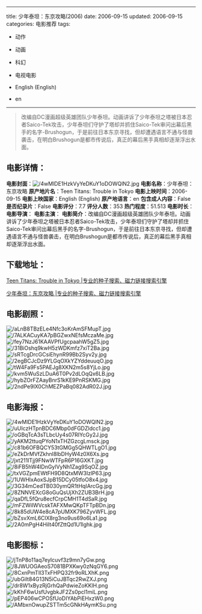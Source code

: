 
---
title: 少年泰坦：东京攻略(2006)
date: 2006-09-15
updated: 2006-09-15
categories: 电影推荐
tags:
- 动作
- 动画
- 科幻
- 电视电影

- English (English)
- en
---


> 改编自DC漫画超级英雄团队少年泰坦。动画讲诉了少年泰坦之塔被日本忍者Saico-Tek攻击，少年泰坦们守护了塔却并抓住Saico-Tek审问出幕后黑手的名字-Brushogun，于是前往日本东京寻找，但却遭遇语言不通与怪兽袭击，在明白Brushogun是都市传说后，真正的幕后黑手真相却逐渐浮出水面。

## **电影详情**：

**电影封面**：<img src="https://image.tmdb.org/t/p/w200/4wMlDE1HzkVyYeDKuY1oDOWQlN2.jpg" alt="/4wMlDE1HzkVyYeDKuY1oDOWQlN2.jpg" title="/4wMlDE1HzkVyYeDKuY1oDOWQlN2.jpg">
**电影名称**：少年泰坦：东京攻略
**原产地片名**：Teen Titans: Trouble in Tokyo
**电影上映时间**：2006-09-15
**电影上映国家**：English (English)
**原产地语言**：en
**包含成人内容**：False
**是否纪录片**：False
**电影评分**：7.7
**评分人数**：353
**热门程度**：51.513
**电影时长**：
**电影导演**：
**电影主演**：
**电影简介**：改编自DC漫画超级英雄团队少年泰坦。动画讲诉了少年泰坦之塔被日本忍者Saico-Tek攻击，少年泰坦们守护了塔却并抓住Saico-Tek审问出幕后黑手的名字-Brushogun，于是前往日本东京寻找，但却遭遇语言不通与怪兽袭击，在明白Brushogun是都市传说后，真正的幕后黑手真相却逐渐浮出水面。

## **下载地址**：
[Teen Titans: Trouble in Tokyo |专业的种子搜索、磁力链接搜索引擎](https://movie.amd794.com:2083/?search=Teen%20Titans%3A%20Trouble%20in%20Tokyo&ordering=&mode=match_phrase&page_size=10&page=1)

[少年泰坦：东京攻略 |专业的种子搜索、磁力链接搜索引擎](https://movie.amd794.com:2083/?search=%E5%B0%91%E5%B9%B4%E6%B3%B0%E5%9D%A6%EF%BC%9A%E4%B8%9C%E4%BA%AC%E6%94%BB%E7%95%A5&ordering=&mode=match_phrase&page_size=10&page=1)
 

## **电影剧照**：
<img src="https://image.tmdb.org/t/p/original/aLnB8TBzELe4Nfc3oKrAmSFMupT.jpg" alt="/aLnB8TBzELe4Nfc3oKrAmSFMupT.jpg" title="/aLnB8TBzELe4Nfc3oKrAmSFMupT.jpg"><img src="https://image.tmdb.org/t/p/original/7ALKACuyKA7pBGZwxNEfsMczaMe.jpg" alt="/7ALKACuyKA7pBGZwxNEfsMczaMe.jpg" title="/7ALKACuyKA7pBGZwxNEfsMczaMe.jpg"><img src="https://image.tmdb.org/t/p/original/fey7NzJ61KAAVPfUgcpaahW5gZ5.jpg" alt="/fey7NzJ61KAAVPfUgcpaahW5gZ5.jpg" title="/fey7NzJ61KAAVPfUgcpaahW5gZ5.jpg"><img src="https://image.tmdb.org/t/p/original/31BiOshq9kwH5zWDKmfz7xiT2Ba.jpg" alt="/31BiOshq9kwH5zWDKmfz7xiT2Ba.jpg" title="/31BiOshq9kwH5zWDKmfz7xiT2Ba.jpg"><img src="https://image.tmdb.org/t/p/original/sRTcgDrcGCsiEhynR99Bb2Syv2y.jpg" alt="/sRTcgDrcGCsiEhynR99Bb2Syv2y.jpg" title="/sRTcgDrcGCsiEhynR99Bb2Syv2y.jpg"><img src="https://image.tmdb.org/t/p/original/2egBCJcDz9YLGqOXkYZYddeuuqO.jpg" alt="/2egBCJcDz9YLGqOXkYZYddeuuqO.jpg" title="/2egBCJcDz9YLGqOXkYZYddeuuqO.jpg"><img src="https://image.tmdb.org/t/p/original/tW4Fa9Fs5PAEJg8XKN2m5s8YjLo.jpg" alt="/tW4Fa9Fs5PAEJg8XKN2m5s8YjLo.jpg" title="/tW4Fa9Fs5PAEJg8XKN2m5s8YjLo.jpg"><img src="https://image.tmdb.org/t/p/original/kvm5WuSzLDuA6T0Pv2dLOqQx6LB.jpg" alt="/kvm5WuSzLDuA6T0Pv2dLOqQx6LB.jpg" title="/kvm5WuSzLDuA6T0Pv2dLOqQx6LB.jpg"><img src="https://image.tmdb.org/t/p/original/hybZOrFZAayBnrS1kKE9PnRSKMG.jpg" alt="/hybZOrFZAayBnrS1kKE9PnRSKMG.jpg" title="/hybZOrFZAayBnrS1kKE9PnRSKMG.jpg"><img src="https://image.tmdb.org/t/p/original/2ndPe9lX0ChMEZPaBq082AdR02J.jpg" alt="/2ndPe9lX0ChMEZPaBq082AdR02J.jpg" title="/2ndPe9lX0ChMEZPaBq082AdR02J.jpg">

## **电影海报**：
<img src="https://image.tmdb.org/t/p/original/4wMlDE1HzkVyYeDKuY1oDOWQlN2.jpg" alt="/4wMlDE1HzkVyYeDKuY1oDOWQlN2.jpg" title="/4wMlDE1HzkVyYeDKuY1oDOWQlN2.jpg"><img src="https://image.tmdb.org/t/p/original/uUIczHTpnBDC6Mbp0dFGDZldcc1.jpg" alt="/uUIczHTpnBDC6Mbp0dFGDZldcc1.jpg" title="/uUIczHTpnBDC6Mbp0dFGDZldcc1.jpg"><img src="https://image.tmdb.org/t/p/original/oGBqTcA3sTLbcUy4s07RIYcGy2J.jpg" alt="/oGBqTcA3sTLbcUy4s07RIYcGy2J.jpg" title="/oGBqTcA3sTLbcUy4s07RIYcGy2J.jpg"><img src="https://image.tmdb.org/t/p/original/yAKM2ttuqPYoN1xTHZGzcgLmsck.jpg" alt="/yAKM2ttuqPYoN1xTHZGzcgLmsck.jpg" title="/yAKM2ttuqPYoN1xTHZGzcgLmsck.jpg"><img src="https://image.tmdb.org/t/p/original/c81b6OFBQCY53tGMGg5QHWTLgO1.jpg" alt="/c81b6OFBQCY53tGMGg5QHWTLgO1.jpg" title="/c81b6OFBQCY53tGMGg5QHWTLgO1.jpg"><img src="https://image.tmdb.org/t/p/original/eZkDrMVfZkhnl8lbDHyW4z0X6Xs.jpg" alt="/eZkDrMVfZkhnl8lbDHyW4z0X6Xs.jpg" title="/eZkDrMVfZkhnl8lbDHyW4z0X6Xs.jpg"><img src="https://image.tmdb.org/t/p/original/jxt211ITjj9FNwWTFpR6P16GXKT.jpg" alt="/jxt211ITjj9FNwWTFpR6P16GXKT.jpg" title="/jxt211ITjj9FNwWTFpR6P16GXKT.jpg"><img src="https://image.tmdb.org/t/p/original/8iFB5hW4IDnGylVyNh1Zag9SqOZ.jpg" alt="/8iFB5hW4IDnGylVyNh1Zag9SqOZ.jpg" title="/8iFB5hW4IDnGylVyNh1Zag9SqOZ.jpg"><img src="https://image.tmdb.org/t/p/original/txVGZpmEWtFH9D8QtxMW3IzlP63.jpg" alt="/txVGZpmEWtFH9D8QtxMW3IzlP63.jpg" title="/txVGZpmEWtFH9D8QtxMW3IzlP63.jpg"><img src="https://image.tmdb.org/t/p/original/1UWHlxAoxSJpB15DCy05tfoO8x4.jpg" alt="/1UWHlxAoxSJpB15DCy05tfoO8x4.jpg" title="/1UWHlxAoxSJpB15DCy05tfoO8x4.jpg"><img src="https://image.tmdb.org/t/p/original/3G34mCedTB030ymQR1tHqIArcGg.jpg" alt="/3G34mCedTB030ymQR1tHqIArcGg.jpg" title="/3G34mCedTB030ymQR1tHqIArcGg.jpg"><img src="https://image.tmdb.org/t/p/original/8ZNNVEXcG8oGuQsUjXh2ZUB3BrH.jpg" alt="/8ZNNVEXcG8oGuQsUjXh2ZUB3BrH.jpg" title="/8ZNNVEXcG8oGuQsUjXh2ZUB3BrH.jpg"><img src="https://image.tmdb.org/t/p/original/qaDfL5fQru8ecfCrpCMH1T4dSaR.jpg" alt="/qaDfL5fQru8ecfCrpCMH1T4dSaR.jpg" title="/qaDfL5fQru8ecfCrpCMH1T4dSaR.jpg"><img src="https://image.tmdb.org/t/p/original/mFZWiIWVcskTAFXMwQKpTFTpBDn.jpg" alt="/mFZWiIWVcskTAFXMwQKpTFTpBDn.jpg" title="/mFZWiIWVcskTAFXMwQKpTFTpBDn.jpg"><img src="https://image.tmdb.org/t/p/original/8k85dUW4e8cA7pUMXK796ZyvWFL.jpg" alt="/8k85dUW4e8cA7pUMXK796ZyvWFL.jpg" title="/8k85dUW4e8cA7pUMXK796ZyvWFL.jpg"><img src="https://image.tmdb.org/t/p/original/bZsvXmL6ClX8rg3no9us69o6La1.jpg" alt="/bZsvXmL6ClX8rg3no9us69o6La1.jpg" title="/bZsvXmL6ClX8rg3no9us69o6La1.jpg"><img src="https://image.tmdb.org/t/p/original/2A0mPgH4HiIt40fZttQd1U1lghk.jpg" alt="/2A0mPgH4HiIt40fZttQd1U1lghk.jpg" title="/2A0mPgH4HiIt40fZttQd1U1lghk.jpg">

## **电影图标**：
<img src="https://image.tmdb.org/t/p/original/jTnP8o11aq7eyIcuvf3z9mn7yGw.png" alt="/jTnP8o11aq7eyIcuvf3z9mn7yGw.png" title="/jTnP8o11aq7eyIcuvf3z9mn7yGw.png"><img src="https://image.tmdb.org/t/p/original/8JWUOGAeoS7081BPXKwy0zNqGY6.png" alt="/8JWUOGAeoS7081BPXKwy0zNqGY6.png" title="/8JWUOGAeoS7081BPXKwy0zNqGY6.png"><img src="https://image.tmdb.org/t/p/original/8CxnPmTIl3TxFHPQ32fr9oRLXhK.png" alt="/8CxnPmTIl3TxFHPQ32fr9oRLXhK.png" title="/8CxnPmTIl3TxFHPQ32fr9oRLXhK.png"><img src="https://image.tmdb.org/t/p/original/ubGilt84G13N5iCuJBTqc2RwZXJ.png" alt="/ubGilt84G13N5iCuJBTqc2RwZXJ.png" title="/ubGilt84G13N5iCuJBTqc2RwZXJ.png"><img src="https://image.tmdb.org/t/p/original/dr8W1xByzRjGrhQaPdwieZoKKlH.png" alt="/dr8W1xByzRjGrhQaPdwieZoKKlH.png" title="/dr8W1xByzRjGrhQaPdwieZoKKlH.png"><img src="https://image.tmdb.org/t/p/original/kKhF6wUsfUvgbkJF2Zs0pcl1miL.png" alt="/kKhF6wUsfUvgbkJF2Zs0pcl1miL.png" title="/kKhF6wUsfUvgbkJF2Zs0pcl1miL.png"><img src="https://image.tmdb.org/t/p/original/pEP406wCPOSfUoDIYAbPiEHxzW0.png" alt="/pEP406wCPOSfUoDIYAbPiEHxzW0.png" title="/pEP406wCPOSfUoDIYAbPiEHxzW0.png"><img src="https://image.tmdb.org/t/p/original/AMbxnOwupZSTTm5cGNkHAymKSu.png" alt="/AMbxnOwupZSTTm5cGNkHAymKSu.png" title="/AMbxnOwupZSTTm5cGNkHAymKSu.png">
